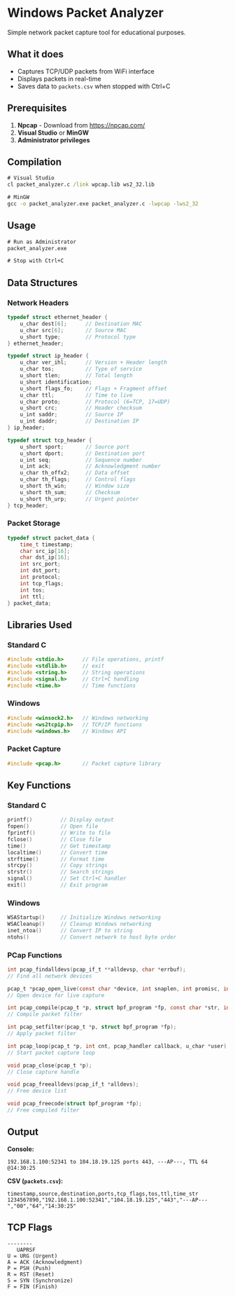 # Windows Packet Analyzer

Simple network packet capture tool for educational purposes.

## What it does

- Captures TCP/UDP packets from WiFi interface
- Displays packets in real-time
- Saves data to `packets.csv` when stopped with Ctrl+C

## Prerequisites

1. **Npcap** - Download from https://npcap.com/
2. **Visual Studio** or **MinGW**
3. **Administrator privileges**

## Compilation

```cmd
# Visual Studio
cl packet_analyzer.c /link wpcap.lib ws2_32.lib

# MinGW
gcc -o packet_analyzer.exe packet_analyzer.c -lwpcap -lws2_32
```

## Usage

```cmd
# Run as Administrator
packet_analyzer.exe

# Stop with Ctrl+C
```

## Data Structures

### Network Headers

```c
typedef struct ethernet_header {
    u_char dest[6];      // Destination MAC
    u_char src[6];       // Source MAC
    u_short type;        // Protocol type
} ethernet_header;

typedef struct ip_header {
    u_char ver_ihl;      // Version + Header length
    u_char tos;          // Type of service
    u_short tlen;        // Total length
    u_short identification;
    u_short flags_fo;    // Flags + Fragment offset
    u_char ttl;          // Time to live
    u_char proto;        // Protocol (6=TCP, 17=UDP)
    u_short crc;         // Header checksum
    u_int saddr;         // Source IP
    u_int daddr;         // Destination IP
} ip_header;

typedef struct tcp_header {
    u_short sport;       // Source port
    u_short dport;       // Destination port
    u_int seq;           // Sequence number
    u_int ack;           // Acknowledgment number
    u_char th_offx2;     // Data offset
    u_char th_flags;     // Control flags
    u_short th_win;      // Window size
    u_short th_sum;      // Checksum
    u_short th_urp;      // Urgent pointer
} tcp_header;
```

### Packet Storage

```c
typedef struct packet_data {
    time_t timestamp;
    char src_ip[16];
    char dst_ip[16];
    int src_port;
    int dst_port;
    int protocol;
    int tcp_flags;
    int tos;
    int ttl;
} packet_data;
```

## Libraries Used

### Standard C

```c
#include <stdio.h>      // File operations, printf
#include <stdlib.h>     // exit
#include <string.h>     // String operations
#include <signal.h>     // Ctrl+C handling
#include <time.h>       // Time functions
```

### Windows

```c
#include <winsock2.h>   // Windows networking
#include <ws2tcpip.h>   // TCP/IP functions
#include <windows.h>    // Windows API
```

### Packet Capture

```c
#include <pcap.h>       // Packet capture library
```

## Key Functions

### Standard C

```c
printf()         // Display output
fopen()          // Open file
fprintf()        // Write to file
fclose()         // Close file
time()           // Get timestamp
localtime()      // Convert time
strftime()       // Format time
strcpy()         // Copy strings
strstr()         // Search strings
signal()         // Set Ctrl+C handler
exit()           // Exit program
```

### Windows

```c
WSAStartup()     // Initialize Windows networking
WSACleanup()     // Cleanup Windows networking
inet_ntoa()      // Convert IP to string
ntohs()          // Convert network to host byte order
```

### PCap Functions

```c
int pcap_findalldevs(pcap_if_t **alldevsp, char *errbuf);
// Find all network devices

pcap_t *pcap_open_live(const char *device, int snaplen, int promisc, int to_ms, char *errbuf);
// Open device for live capture

int pcap_compile(pcap_t *p, struct bpf_program *fp, const char *str, int optimize, bpf_u_int32 netmask);
// Compile packet filter

int pcap_setfilter(pcap_t *p, struct bpf_program *fp);
// Apply packet filter

int pcap_loop(pcap_t *p, int cnt, pcap_handler callback, u_char *user);
// Start packet capture loop

void pcap_close(pcap_t *p);
// Close capture handle

void pcap_freealldevs(pcap_if_t *alldevs);
// Free device list

void pcap_freecode(struct bpf_program *fp);
// Free compiled filter
```

## Output

**Console:**

```
192.168.1.100:52341 to 104.18.19.125 ports 443, ---AP---, TTL 64 @14:30:25
```

**CSV (`packets.csv`):**

```
timestamp,source,destination,ports,tcp_flags,tos,ttl,time_str
1234567890,"192.168.1.100:52341","104.18.19.125","443","---AP---","00","64","14:30:25"
```

## TCP Flags

```
--------
   UAPRSF
U = URG (Urgent)
A = ACK (Acknowledgment)
P = PSH (Push)
R = RST (Reset)
S = SYN (Synchronize)
F = FIN (Finish)
```
